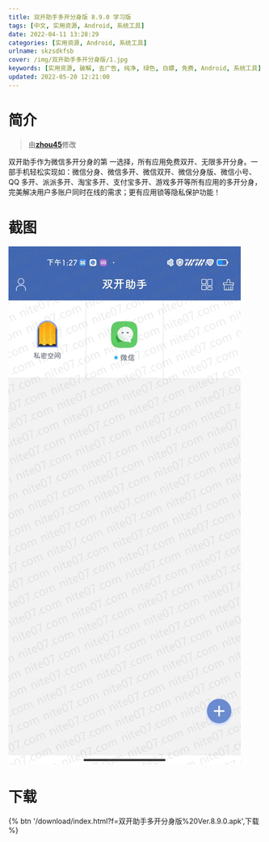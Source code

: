 ```yaml
---
title: 双开助手多开分身版 8.9.0 学习版
tags: [中文, 实用资源, Android, 系统工具]
date: 2022-04-11 13:28:29
categories: [实用资源, Android, 系统工具]
urlname: skzsdkfsb
cover: /img/双开助手多开分身版/1.jpg
keywords: [实用资源, 破解, 去广告, 纯净, 绿色, 白嫖, 免费, Android, 系统工具]
updated: 2022-05-20 12:21:00
---
```


# 简介

> 由[**zhou45**](/laiyuan)修改

双开助手作为微信多开分身的第 一选择，所有应用免费双开、无限多开分身。一部手机轻松实现如：微信分身、微信多开、微信双开、微信分身版、微信小号、QQ 多开、派派多开、淘宝多开、支付宝多开、游戏多开等所有应用的多开分身，完美解决用户多账户同时在线的需求；更有应用锁等隐私保护功能！

# 截图

![](/img/双开助手多开分身版/2.jpg)

# 下载

{% btn '/download/index.html?f=双开助手多开分身版%20Ver.8.9.0.apk',下载 %}
